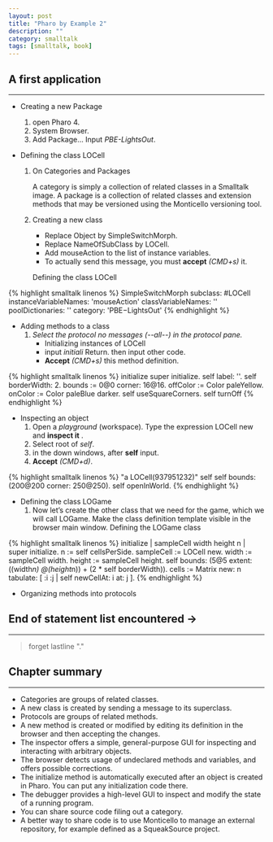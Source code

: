 ```yaml
---
layout: post
title: "Pharo by Example 2"
description: ""
category: smalltalk
tags: [smalltalk, book]
---
```



## A first application
---

* Creating a new Package
    1. open Pharo 4.
    1. System Browser.
    1. Add Package... Input *PBE-LightsOut*.

* Defining the class LOCell
    1.  On Categories and Packages

        A category is simply a collection of related classes in a Smalltalk image.
        A package is a collection of related classes and extension methods that may be versioned using the Monticello versioning tool.

    1. Creating a new class

        * Replace Object by SimpleSwitchMorph.
        * Replace NameOfSubClass by LOCell.
        * Add mouseAction to the list of instance variables.
        * To actually send this message, you must **accept** *(CMD+s)* it.

        Defining the class LOCell

{% highlight smalltalk linenos %}
SimpleSwitchMorph subclass: #LOCell
    instanceVariableNames: 'mouseAction'
    classVariableNames: ''
    poolDictionaries: ''
    category: 'PBE−LightsOut'
{% endhighlight %}

* Adding methods to a class
    1.  *Select the protocol no messages (--all--) in the protocol pane.*
        * Initializing instances of LOCell
        * input *initiali* Return. then input other code.
        * **Accept** *(CMD+s)* this method definition.

{% highlight smalltalk linenos %}
initialize
    super initialize.
    self label: ''.
    self borderWidth: 2.
    bounds := 0@0 corner: 16@16. 
    offColor := Color paleYellow.
    onColor := Color paleBlue darker. 
    self useSquareCorners.
    self turnOff
{% endhighlight %}

* Inspecting an object
    1. Open a *playground* (workspace). Type the expression LOCell new and **inspect it** .
    1. Select root of *self*.
    1. in the down windows, after **self** input.
    1. **Accept** *(CMD+d)*.

{% highlight smalltalk linenos %}
"a LOCell(937951232)"
self
self bounds: (200@200 corner: 250@250).
self openInWorld.
{% endhighlight %}

* Defining the class LOGame
    1.  Now let’s create the other class that we need for the game, which we will call LOGame.
        Make the class definition template visible in the browser main window.
        Defining the LOGame class

{% highlight smalltalk linenos %}
initialize
    | sampleCell width height n |
    super initialize.
    n := self cellsPerSide.
    sampleCell := LOCell new.
    width := sampleCell width.
    height := sampleCell height.
    self bounds: (5@5 extent: ((width*n) @(height*n)) + (2 * self borderWidth)).
    cells := Matrix new: n  tabulate: [ :i :j | self newCellAt: i at: j ].
{% endhighlight %}

* Organizing methods into protocols

## End of statement list encountered ->
---

> forget lastline "."

## Chapter summary
---

* Categories are groups of related classes.
* A new class is created by sending a message to its superclass.
* Protocols are groups of related methods.
* A new method is created or modified by editing its definition in the browser and then accepting the changes.
* The inspector offers a simple, general-purpose GUI for inspecting and interacting with arbitrary objects.
* The browser detects usage of undeclared methods and variables, and offers possible corrections.
* The initialize method is automatically executed after an object is created in Pharo. You can put any initialization code there.
* The debugger provides a high-level GUI to inspect and modify the state of a running program.
* You can share source code filing out a category.
* A better way to share code is to use Monticello to manage an external repository, for example defined as a SqueakSource project.
